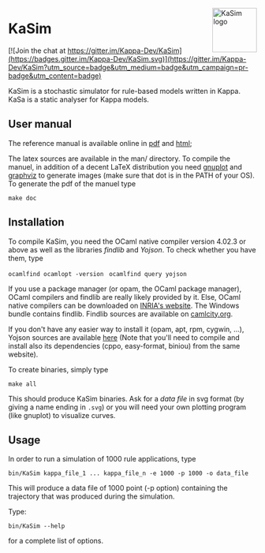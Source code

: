 <img
src="https://rawgithub.com/Kappa-Dev/KaSim/master/man/img/KaSim-Logo.svg"
alt="KaSim logo" title="Stochastic Kappa Simulator" align="right" height="90"/>
# KaSim

[![Join the chat at https://gitter.im/Kappa-Dev/KaSim](https://badges.gitter.im/Kappa-Dev/KaSim.svg)](https://gitter.im/Kappa-Dev/KaSim?utm_source=badge&utm_medium=badge&utm_campaign=pr-badge&utm_content=badge)


KaSim is a stochastic simulator for rule-based models written in Kappa. KaSa is
a static analyser for Kappa models.

## User manual

The reference manual is available online in
[pdf](https://github.com/Kappa-Dev/KaSim/releases) and
[html](http://kappa-dev.github.io/docs/KaSim-manual-master/KaSim_manual.htm);

The latex sources are available in the man/ directory. To compile the
manuel, in addition of a decent LaTeX distribution you need
[gnuplot](http://www.gnuplot.info/) and
[graphviz](http://www.graphviz.org/) to generate images (make sure
that dot is in the PATH of your OS). To generate the pdf of the manuel
type

`make doc`

## Installation

To compile KaSim, you need the OCaml native compiler version 4.02.3 or above as
well as the libraries _findlib_ and _Yojson_. To check whether you have them,
type

`ocamlfind ocamlopt -version`
` ocamlfind query yojson`

If you use a package manager (or opam, the OCaml package manager), OCaml
compilers and findlib are really likely provided by it. Else, OCaml native
compilers can be downloaded on [INRIA's website](http://caml.inria.fr/). The
Windows bundle contains findlib. Findlib sources are available on
[camlcity.org](http://projects.camlcity.org/projects/findlib.html).

If you don't have any easier way to install it (opam, apt, rpm,
cygwin, ...), Yojson sources are available
[here](http://mjambon.com/releases/yojson) (Note that you'll need to
compile and install also its dependencies (cppo, easy-format, biniou)
from the same website).

To create binaries, simply type

`make all`

This should produce KaSim binaries. Ask for a *data file* in svg format (by
giving a name ending in `.svg`) or you will need your own plotting program (like
gnuplot) to visualize curves.

## Usage

In order to run a simulation of 1000 rule applications, type

`bin/KaSim kappa_file_1 ... kappa_file_n -e 1000 -p 1000 -o data_file`

This will produce a data file of 1000 point (-p option) containing the
trajectory that was produced during the simulation.

Type:

`bin/KaSim --help`

for a complete list of options.
